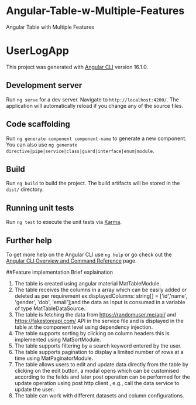 # Angular-Table-w-Multiple-Features
Angular Table with Multiple Features
# UserLogApp

This project was generated with [Angular CLI](https://github.com/angular/angular-cli) version 16.1.0.

## Development server

Run `ng serve` for a dev server. Navigate to `http://localhost:4200/`. The application will automatically reload if you change any of the source files.

## Code scaffolding

Run `ng generate component component-name` to generate a new component. You can also use `ng generate directive|pipe|service|class|guard|interface|enum|module`.

## Build

Run `ng build` to build the project. The build artifacts will be stored in the `dist/` directory.

## Running unit tests

Run `ng test` to execute the unit tests via [Karma](https://karma-runner.github.io).

## Further help

To get more help on the Angular CLI use `ng help` or go check out the [Angular CLI Overview and Command Reference](https://angular.io/cli) page.

##Feature implementation Brief explaination

1. The table is created using angular material MatTableModule.
2. The table receives the columns in a array which can be easily added or deleted as per requirement ex:displayedColumns: string[] = ['id','name', 'gender', 'dob', 'email'];and the data as Input is consumed in a variable of type MatTableDataSource.
3. The table is fetching the data from https://randomuser.me/api/ and https://fakestoreapi.com/ API in the service file and is displayed in the table at the component level using dependency injection.
4. The table supports sorting by clicking on column headers this is implemented using MatSortModule.
5. The table supports filtering by a search keyword entered by the user.
6. The table supports pagination to display a limited number of rows at a time using MatPaginatorModule.
7. The table allows users to edit and update data directly from the table by clicking on the edit button, a modal opens which can be customised according to the feilds and later post operation can be performed for the update operation using post http client , e.g., call the data service to update the user.
8. The table can work with different datasets and column configurations.
